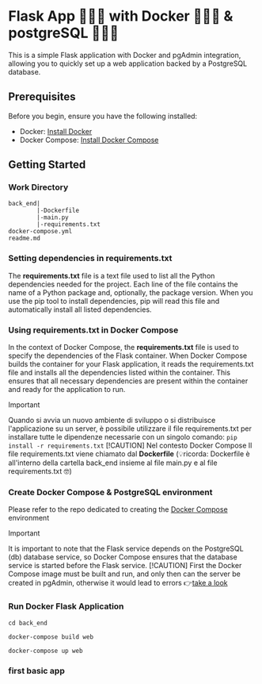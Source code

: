 # Flask App 🌳🐍🌳 with Docker 🌊🐋🌊 & postgreSQL 🌴🐘🌴

This is a simple Flask application with Docker and pgAdmin integration, allowing you to quickly set up a web application backed by a PostgreSQL database.

## Prerequisites
Before you begin, ensure you have the following installed:

- Docker: [Install Docker](https://docs.docker.com/engine/install/)
- Docker Compose: [Install Docker Compose](https://docs.docker.com/compose/install/)

## Getting Started

### Work Directory
```
back_end|
        |-Dockerfile
        |-main.py
        |-requirements.txt
docker-compose.yml
readme.md
```

### Setting dependencies in requirements.txt
The **requirements.txt** file is a text file used to list all the Python dependencies needed for the project. Each line of the file contains the name of a Python package and, optionally, the package version. When you use the pip tool to install dependencies, pip will read this file and automatically install all listed dependencies.

### Using requirements.txt in Docker Compose
In the context of Docker Compose, the **requirements.txt** file is used to specify the dependencies of the Flask container. When Docker Compose builds the container for your Flask application, it reads the requirements.txt file and installs all the dependencies listed within the container. This ensures that all necessary dependencies are present within the container and ready for the application to run.
> [!IMPORTANT]
> Quando si avvia un nuovo ambiente di sviluppo o si distribuisce l'applicazione su un server, è possibile utilizzare il file requirements.txt per installare tutte le dipendenze necessarie con un singolo comando: `pip install -r requirements.txt`
> [!CAUTION]
> Nel contesto Docker Compose Il file requirements.txt viene chiamato dal **Dockerfile** (💡ricorda: Dockerfile è all'interno della cartella back_end insieme al file main.py e al file requirements.txt 🤓)

### Create Docker Compose & PostgreSQL environment 

Please refer to the repo dedicated to creating the [Docker Compose](https://github.com/JungleKiosk/DockerFlask_pgAdmin) environment

> [!IMPORTANT]
> It is important to note that the Flask service depends on the PostgreSQL (db) database service, so Docker Compose ensures that the database service is started before the Flask service.
> [!CAUTION]
> First the Docker Compose image must be built and run, and only then can the server be created in pgAdmin, otherwise it would lead to errors 👉[take a look](https://github.com/JungleKiosk/DockerFlask_pgAdmin) 

### Run Docker Flask Application

```
cd back_end
```
```
docker-compose build web
```
```
docker-compose up web
```
### first basic app







